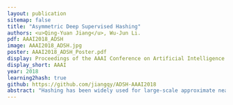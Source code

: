 ```yaml
---
layout: publication
sitemap: false
title: "Asymmetric Deep Supervised Hashing"
authors: <u>Qing-Yuan Jiang</u>, Wu-Jun Li.
pdf: AAAI2018_ADSH
image: AAAI2018_ADSH.jpg
poster: AAAI2018_ADSH_Poster.pdf
display: Proceedings of the AAAI Conference on Artificial Intelligence
display_short: AAAI
year: 2018
learning2hash: true
github: https://github.com/jiangqy/ADSH-AAAI2018
abstract: "Hashing has been widely used for large-scale approximate nearest neighbor search because of its storage and search efficiency. Recent work has found that deep supervised hashing can significantly outperform non-deep supervised hashing in many applications. However, most existing deep supervised hashing methods adopt a symmetric strategy to learn one deep hash function for both query points and database (retrieval) points. The training of these symmetric deep supervised hashing methods is typically time-consuming, which makes them hard to effectively utilize the supervised information for cases with large-scale database. In this paper, we propose a novel deep supervised hashing method, called asymmetric deep supervised hashing (ADSH), for large-scale nearest neighbor search. ADSH treats the query points and database points in an asymmetric way. More specifically, ADSH learns a deep hash function only for query points, while the hash codes for database points are directly learned. The training of ADSH is much more efficient than that of traditional symmetric deep supervised hashing methods. Experiments show that ADSH can achieve state-of-the-art performance in real applications."
---
```

